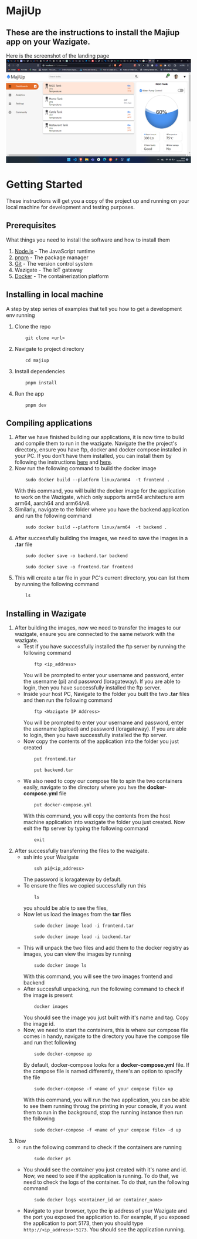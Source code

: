 # MajiUp
## These are the instructions to install the Majiup app on your Wazigate. 
Here is the screenshot of the landing page
![Image of landing page](./images/landingpage.png)

# Getting Started
These instructions will get you a copy of the project up and running on your local machine for development and testing purposes.

## Prerequisites
What things you need to install the software and how to install them
1. [Node.js](https://nodejs.org/en/download/) - The JavaScript runtime
2. [pnpm](https://pnpm.js.org/en/installation) - The package manager
3. [Git](https://git-scm.com/downloads) - The version control system
4. Wazigate - The IoT gateway
5. [Docker](https://docs.docker.com/get-docker/) - The containerization platform
## Installing in local machine
A step by step series of examples that tell you how to get a development env running
1. Clone the repo
    ``` 
        git clone <url>
    ```
2. Navigate to project directory
    ``` 
        cd majiup
    ```
3. Install dependencies
    ```
        pnpm install
    ```
4. Run the app
    ```
        pnpm dev
    ```
## Compiling applications
1. After we have finished building our applications, it is now time to build and compile them to run in the wazigate.
Navigate the the project's directory, ensure you have ftp, docker and docker compose installed in your PC. If you don't have them installed, you can install them by following the instructions [here](https://docs.docker.com/get-docker/) and [here](https://docs.docker.com/compose/install/).
2. Now run the following command to build the docker image
    ```
        sudo docker build --platform linux/arm64  -t frontend .
    ```
    With this command, you will build the docker image for the application to work on the Wazigate, which only supports arm64 architecture arm arm64, aarch64 and arm64/v8.
3. Similarly, navigate to the folder where you have the backend application and run the following command
    ```
        sudo docker build --platform linux/arm64  -t backend .
    ```
4. After successfully building the images, we need to save the images in a **.tar** file
    ```
        sudo docker save -o backend.tar backend
    ```
    ```
        sudo docker save -o frontend.tar frontend
    ```
5. This will create a tar file in your PC's current directory, you can list them by running the following command
    ```
        ls
    ```
## Installing in Wazigate
1. After building the images, now we need to transfer the images to our wazigate, ensure you are connected to the same network with the wazigate.
    - Test if you have successfully installed the ftp server by running the following command
        ```
            ftp <ip_address>
        ```
        You will be prompted to enter your username and password, enter the username (pi) and password (loragateway). If you are able to login, then you have successfully installed the ftp server.
    - Inside your host PC, Navigate to the folder you built the two **.tar** files and then run the following command
        ```
            ftp <Wazigate IP Address>
        ```
        You will be prompted to enter your username and password, enter the username (upload) and password (loragateway). If you are able to login, then you have successfully installed the ftp server.
    - Now copy the contents of the application into the folder you just created
        ```
            put frontend.tar
        ```
        ```
            put backend.tar
        ```
    - We also need to copy our compose file to spin the two containers easily, navigate to the directory where you hve the **docker-compose.yml** file
        ```
            put docker-compose.yml
        ```
        With this command, you will copy the contents from the  host machine application into wazigate the folder you just created. Now exit the ftp server by typing the following command
        ```
            exit
        ```
2. After successfully transferring the files to the wazigate.
    - ssh into your Wazigate
        ```
            ssh pi@<ip_address>
        ```
        The password is loragateway by default.
    - To ensure the files we copied successfully run this
        ```
            ls
        ```
        you should be able to see the files, 
    - Now let us load the images from the **tar** files
        ```
            sudo docker image load -i frontend.tar
        ```
        ```
            sudo docker image load -i backend.tar
        ```
    - This will unpack the two files and add them to the docker registry as images, you can view the images by running
        ```
            sudo docker image ls
        ```
        With this command, you will see the two images frontend and backend
    - After succesfull unpacking, run the following command to check if the image is present
        ```
            docker images
        ```
        You should see the image you just built with it's name and tag. Copy the image id.
    - Now, we need to start the containers, this is where our compose file comes in handy, navigate to the directory you have the compose file and run thet following
        ```
            sudo docker-compose up
        ```
        By default, docker-compose looks for a **docker-compose.yml** file. If the compose file is named differently, there's an option to specify the file
        ```
            sudo docker-compose -f <name of your compose file> up
        ```
        With this command, you will run the two application, you can be able to see them running throug the printing in your console, if you want them to run in the background, stop the running instance then run the following
        ```
            sudo docker-compose -f <name of your compose file> -d up
        ```
3. Now 
    - run the following command to check if the containers are running
        ```
            sudo docker ps
        ```
    - You should see the container you just created with it's name and id.
      Now, we need to see if the application is running. To do that, we need to check the logs of the container. To do that, run the following command
        ```
            sudo docker logs <container_id or container_name>
        ```
    - Navigate to your browser, type the ip address of your Wazigate and the port you exposed the application to. For example, if you exposed the application to port 5173, then you should type ``http://<ip_address>:5173``. You should see the application running.

